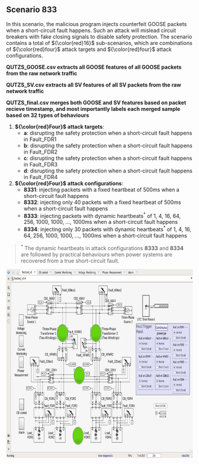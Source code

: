 ## Scenario 833
In this scenario, the malicious program injects counterfeit GOOSE packets when a short-circuit fault happens. Such an attack will mislead circuit breakers with fake closing signals to disable safety protection. The scenario contains a total of ${\color{red}16}$ sub-scenarios, which are combinations of ${\color{red}four}$ attack targets and ${\color{red}four}$ attack configurations.

**QUTZS_GOOSE.csv extracts all GOOSE features of all GOOSE packets from the raw network traffic**

**QUTZS_SV.csv extracts all SV features of all SV packets from the raw network traffic**

**QUTZS_final.csv merges both GOOSE and SV features based on packet recieve timestamp, and most importantly labels each merged sample based on 32 types of behaviours**

1. **${\color{red}Four}$ attack targets**: 
   - **a**: disrupting the safety protection when a short-circuit fault happens in Fault_FDR1
   - **b**: disrupting the safety protection when a short-circuit fault happens in Fault_FDR2
   - **c**: disrupting the safety protection when a short-circuit fault happens in Fault_FDR3
   - **d**: disrupting the safety protection when a short-circuit fault happens in Fault_FDR4
2. **${\color{red}Four}$ attack configurations**:
   - **8331**: injecting packets with a fixed heartbeat of 500ms when a short-circuit fault happens
   - **8332**: injecting only 40 packets with a fixed heartbeat of 500ms when a short-circuit fault happens
   - **8333**: injecting packets with dynamic heartbeats<sup>*</sup> of 1, 4, 16, 64, 256, 1000, 1000, ..., 1000ms when a short-circuit fault happens
   - **8334**: injecting only 30 packets with dynamic heartbeats<sup>*</sup> of 1, 4, 16, 64, 256, 1000, 1000, ..., 1000ms when a short-circuit fault happens

> <sup>*</sup> The dynamic heartbeats in attack configurations **8333** and **8334** are followed by practical behaviours when power systems are recovered from a true short-circuit fault.

<img src="https://github.com/CSCRC-SCREED/QUT-ZSS-2023/blob/main/PrimaryPlant.jpg" alt="" width="800" height="510" />

